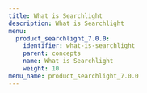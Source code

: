 ```yaml
---
title: What is Searchlight
description: What is Searchlight
menu:
  product_searchlight_7.0.0:
    identifier: what-is-searchlight
    parent: concepts
    name: What is Searchlight
    weight: 10
menu_name: product_searchlight_7.0.0
---
```


